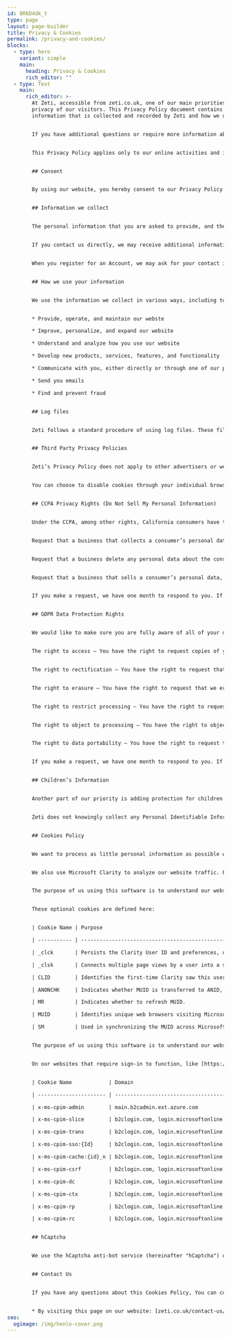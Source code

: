 ```yaml
---
id: 8R6D4dk_t
type: page
layout: page-builder
title: Privacy & Cookies
permalink: /privacy-and-cookies/
blocks:
  - type: hero
    variant: simple
    main:
      heading: Privacy & Cookies
      rich_editor: ""
  - type: Text
    main:
      rich_editor: >-
        At Zeti, accessible from zeti.co.uk, one of our main priorities is the
        privacy of our visitors. This Privacy Policy document contains types of
        information that is collected and recorded by Zeti and how we use it.


        If you have additional questions or require more information about our Privacy Policy, do not hesitate to contact us.


        This Privacy Policy applies only to our online activities and is valid for visitors to our website with regards to the information that they shared and/or collect in Zeti. This policy is not applicable to any information collected offline or via channels other than this website.


        ## Consent


        By using our website, you hereby consent to our Privacy Policy and agree to its terms.


        ## Information we collect


        The personal information that you are asked to provide, and the reasons why you are asked to provide it, will be made clear to you at the point we ask you to provide your personal information.


        If you contact us directly, we may receive additional information about you such as your name, email address, phone number, the contents of the message and/or attachments you may send us, and any other information you may choose to provide.


        When you register for an Account, we may ask for your contact information, including items such as name, company name, address, email address, and telephone number.


        ## How we use your information


        We use the information we collect in various ways, including to:


        * Provide, operate, and maintain our webste

        * Improve, personalize, and expand our website

        * Understand and analyze how you use our website

        * Develop new products, services, features, and functionality

        * Communicate with you, either directly or through one of our partners, including for customer service, to provide you with updates and other information relating to the webste, and for marketing and promotional purposes

        * Send you emails

        * Find and prevent fraud


        ## Log files


        Zeti follows a standard procedure of using log files. These files log visitors when they visit websites. All hosting companies do this and a part of hosting services’ analytics. The information collected by log files include internet protocol (IP) addresses, browser type, Internet Service Provider (ISP), date and time stamp, referring/exit pages, and possibly the number of clicks. These are not linked to any information that is personally identifiable. The purpose of the information is for analyzing trends, administering the site, tracking users’ movement on the website, and gathering demographic information


        ## Third Party Privacy Policies


        Zeti’s Privacy Policy does not apply to other advertisers or websites. Thus, we are advising you to consult the respective Privacy Policies of these third-party ad servers for more detailed information. It may include their practices and instructions about how to opt-out of certain options.


        You can choose to disable cookies through your individual browser options. To know more detailed information about cookie management with specific web browsers, it can be found at the browsers’ respective websites.


        ## CCPA Privacy Rights (Do Not Sell My Personal Information)


        Under the CCPA, among other rights, California consumers have the right to:


        Request that a business that collects a consumer’s personal data disclose the categories and specific pieces of personal data that a business has collected about consumers.


        Request that a business delete any personal data about the consumer that a business has collected.


        Request that a business that sells a consumer’s personal data, not sell the consumer’s personal data.


        If you make a request, we have one month to respond to you. If you would like to exercise any of these rights, please contact us.


        ## GDPR Data Protection Rights


        We would like to make sure you are fully aware of all of your data protection rights. Every user is entitled to the following:


        The right to access – You have the right to request copies of your personal data. We may charge you a small fee for this service.


        The right to rectification – You have the right to request that we correct any information you believe is inaccurate. You also have the right to request that we complete the information you believe is incomplete.


        The right to erasure – You have the right to request that we erase your personal data, under certain conditions.


        The right to restrict processing – You have the right to request that we restrict the processing of your personal data, under certain conditions.


        The right to object to processing – You have the right to object to our processing of your personal data, under certain conditions.


        The right to data portability – You have the right to request that we transfer the data that we have collected to another organization, or directly to you, under certain conditions.


        If you make a request, we have one month to respond to you. If you would like to exercise any of these rights, please contact us.


        ## Children’s Information


        Another part of our priority is adding protection for children while using the internet. We encourage parents and guardians to observe, participate in, and/or monitor and guide their online activity.


        Zeti does not knowingly collect any Personal Identifiable Information from children under the age of 13. If you think that your child provided this kind of information on our website, we strongly encourage you to contact us immediately and we will do our best efforts to promptly remove such information from our records.


        ## Cookies Policy


        We want to process as little personal information as possible when you use our website. That's why we've chosen Fathom Analytics for our website analytics, which doesn't use cookies and complies with the GDPR, ePrivacy (including PECR), COPPA and CCPA. Using this privacy-friendly website analytics software, your IP address is only briefly processed, and we (running this website) have no way of identifying you. As per the CCPA, your personal information is de-identified. You can read more about this on Fathom Analytics' website.


        We also use Microsoft Clarity to analyze our website traffic. For this service to work most effectively it requires cookies - these are the only optional cookies that we request across our websites. For information on Microsoft Clarity's Privacy Policy, you can view it here: <https://clarity.microsoft.com/terms>


        The purpose of us using this software is to understand our website traffic in the most privacy-friendly way possible so that we can continually improve our website and business. The lawful basis as per the GDPR is "f); where our legitimate interests are to improve our website and business continually."


        These optional cookies are defined here:


        | Cookie Name | Purpose                                                                                                                                                                                     | Value Passed    |

        | ----------- | ------------------------------------------------------------------------------------------------------------------------------------------------------------------------------------------- | --------------- |

        | _clck       | Persists the Clarity User ID and preferences, unique to that site, on the browser. This ensures that behavior in subsequent visits to the same site will be attributed to the same user ID. | String          |

        | _clsk       | Connects multiple page views by a user into a single Clarity session recording.                                                                                                             | String          |

        | CLID        | Identifies the first-time Clarity saw this user on any site using Clarity.                                                                                                                  | String          |

        | ANONCHK     | Indicates whether MUID is transferred to ANID, a cookie used for advertising. Clarity doesn't use ANID and so this is always set to 0.                                                      | Flag            |

        | MR          | Indicates whether to refresh MUID.                                                                                                                                                          | Flag            |

        | MUID        | Identifies unique web browsers visiting Microsoft sites. These cookies are used for advertising, site analytics, and other operational purposes.                                            | GUID            |

        | SM          | Used in synchronizing the MUID across Microsoft domains.                                                                                                                                    | Character Flags |


        The purpose of us using this software is to understand our website traffic in the most privacy-friendly way possible so that we can continually improve our website and business. The lawful basis as per the GDPR is "f); where our legitimate interests are to improve our website and business continually." As per the explanation, no personal data is stored over time.


        On our websites that require sign-in to function, like [https://investor.zeti.co.uk](https://investor.zeti.co.uk/), we do use cookies as these are essential to being able to provide login through our provider Microsoft AAD B2C. These are the following:


        | Cookie Name            | Domain                                                  | Expiration                                        | Purpose                                                                                                               |

        | ---------------------- | ------------------------------------------------------- | ------------------------------------------------- | --------------------------------------------------------------------------------------------------------------------- |

        | x-ms-cpim-admin        | main.b2cadmin.ext.azure.com                             | End Of browser session                            | Holds user membership data across tenants. The tenants a user is a member of and level of membership (Admin or User). |

        | x-ms-cpim-slice        | b2clogin.com, login.microsoftonline.com, branded domain | End Of browser session                            | Used to route requests to the appropriate production instance.                                                        |

        | x-ms-cpim-trans        | b2clogin.com, login.microsoftonline.com, branded domain | End Of browser session                            | Used for tracking the transactions (number of authentication requests to Azure AD B2C) and the current transaction.   |

        | x-ms-cpim-sso:{Id}     | b2clogin.com, login.microsoftonline.com, branded domain | End Of browser session                            | Used for maintaining the SSO session. This cookie is set as persistent, when Keep Me Signed In is enabled.            |

        | x-ms-cpim-cache:{id}_n | b2clogin.com, login.microsoftonline.com, branded domain | End Of browser session, successful authentication | Used for maintaining the request state.                                                                               |

        | x-ms-cpim-csrf         | b2clogin.com, login.microsoftonline.com, branded domain | End Of browser session                            | Cross-Site Request Forgery token used for CRSF protection.                                                            |

        | x-ms-cpim-dc           | b2clogin.com, login.microsoftonline.com, branded domain | End Of browser session                            | Used for Azure AD B2C network routing.                                                                                |

        | x-ms-cpim-ctx          | b2clogin.com, login.microsoftonline.com, branded domain | End Of browser session                            | Context                                                                                                               |

        | x-ms-cpim-rp           | b2clogin.com, login.microsoftonline.com, branded domain | End Of browser session                            | Used for storing membership data for the resource provider tenant.                                                    |

        | x-ms-cpim-rc           | b2clogin.com, login.microsoftonline.com, branded domain | End Of browser session                            | Used for storing the relay cookie.                                                                                    |


        ## hCaptcha


        We use the hCaptcha anti-bot service (hereinafter "hCaptcha") on our website. This service is provided by Intuition Machines, Inc., a Delaware US Corporation ("IMI"). hCaptcha is used to check whether the data entered on our website (such as on a login page or contact form) has been entered by a human or by an automated program. To do this, hCaptcha analyzes the behavior of the website or mobile app visitor based on various characteristics. This analysis starts automatically as soon as the website or mobile app visitor enters a part of the website or app with hCaptcha enabled. For the analysis, hCaptcha evaluates various information (e.g. IP address, how long the visitor has been on the website or app, or mouse movements made by the user). The data collected during the analysis will be forwarded to IMI. hCaptcha analysis in the "invisible mode" may take place completely in the background. Website or app visitors are not advised that such an analysis is taking place if the user is not shown a challenge. Data processing is based on Art. 6(1)(f) of the GDPR (DSGVO): the website or mobile app operator has a legitimate interest in protecting its site from abusive automated crawling and spam. IMI acts as a "data processor" acting on behalf of its customers as defined under the GDPR, and a "service provider" for the purposes of the California Consumer Privacy Act (CCPA). For more information about hCaptcha and IMI's privacy policy and terms of use, please visit the following links: <https://www.hcaptcha.com/privacy> and <https://www.hcaptcha.com/terms>.


        ## Contact Us


        If you have any questions about this Cookies Policy, You can contact us:


        * By visiting this page on our website: [zeti.co.uk/contact-us/](https://zeti.co.uk/contact-us/)
seo:
  ogimage: /img/henlo-cover.png
---
```

